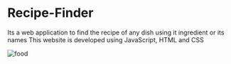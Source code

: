 # Recipe-Finder
Its a web application to find the recipe of any dish using it ingredient or its names
This website is developed using JavaScript, HTML and CSS 

![food](https://github.com/JyotiPrajapati-coder/Recipe-Finder/assets/102688375/127c7270-6aee-46c2-98de-c0f44eda2c9f)

